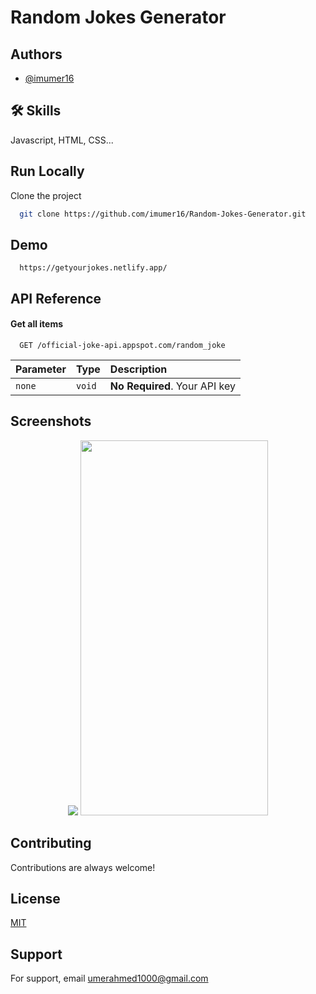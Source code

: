 
# Random Jokes Generator



## Authors

- [@imumer16](https://www.github.com/imumer16)


## 🛠 Skills
Javascript, HTML, CSS...

## Run Locally

Clone the project

```bash
  git clone https://github.com/imumer16/Random-Jokes-Generator.git
```



## Demo
```
  https://getyourjokes.netlify.app/
```


## API Reference

#### Get all items

```
  GET /official-joke-api.appspot.com/random_joke
```

| Parameter | Type     | Description                |
| :-------- | :------- | :------------------------- |
| `none` | `void` | **No Required**. Your API key |



## Screenshots
<div align="center">
  <img src="https://user-images.githubusercontent.com/84404257/191676956-fc0ad8af-7ba8-4317-a500-9c67702e3e2d.png">
  <img src="https://user-images.githubusercontent.com/84404257/191689284-e5454804-c69c-42b1-b25c-08d8272d400f.jpeg" width="300" height="600">

</div>








## Contributing

Contributions are always welcome!










## License

[MIT](https://choosealicense.com/licenses/mit/)

## Support

For support, email umerahmed1000@gmail.com
